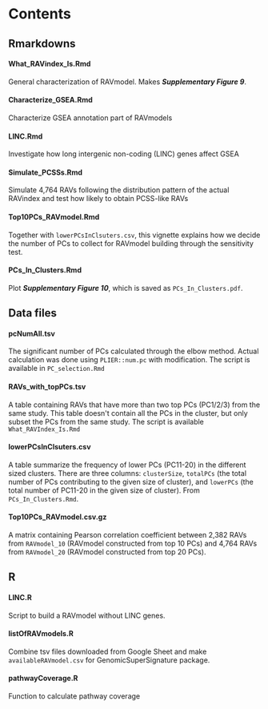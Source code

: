 # Contents

## Rmarkdowns
#### What_RAVindex_Is.Rmd
General characterization of RAVmodel. Makes _**Supplementary Figure 9**_.

#### Characterize_GSEA.Rmd
Characterize GSEA annotation part of RAVmodels

#### LINC.Rmd
Investigate how long intergenic non-coding (LINC) genes affect GSEA

#### Simulate_PCSSs.Rmd
Simulate 4,764 RAVs following the distribution pattern of the actual RAVindex
and test how likely to obtain PCSS-like RAVs

#### Top10PCs_RAVmodel.Rmd
Together with `lowerPCsInClsuters.csv`, this vignette explains how we decide 
the number of PCs to collect for RAVmodel building through the sensitivity test.

#### PCs_In_Clusters.Rmd
Plot _**Supplementary Figure 10**_, which is saved as `PCs_In_Clusters.pdf`.



## Data files
#### pcNumAll.tsv
The significant number of PCs calculated through the elbow method. Actual 
calculation was done using `PLIER::num.pc` with modification. The script is 
available in `PC_selection.Rmd`

#### RAVs_with_topPCs.tsv
A table containing RAVs that have more than two top PCs (PC1/2/3) from the same
study. This table doesn't contain all the PCs in the cluster, but only subset
the PCs from the same study. The script is available `What_RAVIndex_Is.Rmd`

#### lowerPCsInClsuters.csv
A table summarize the frequency of lower PCs (PC11-20) in the different sized
clusters. There are three columns: `clusterSize`, `totalPCs` (the total number
of PCs contributing to the given size of cluster), and `lowerPCs` (the total
number of PC11-20 in the given size of cluster). From `PCs_In_Clusters.Rmd`.

#### Top10PCs_RAVmodel.csv.gz
A matrix containing Pearson correlation coefficient between 2,382 RAVs 
from `RAVmodel_10` (RAVmodel constructed from top 10 PCs) and 4,764 RAVs 
from `RAVmodel_20` (RAVmodel constructed from top 20 PCs).




## R
#### LINC.R
Script to build a RAVmodel without LINC genes.

#### listOfRAVmodels.R
Combine tsv files downloaded from Google Sheet and make `availableRAVmodel.csv`
for GenomicSuperSignature package.

#### pathwayCoverage.R
Function to calculate pathway coverage
